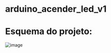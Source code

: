 # arduino_acender_led_v1
# Esquema do projeto:
![image](https://user-images.githubusercontent.com/126209536/235015514-4210c490-2d73-4e7f-b309-98077b5698c2.png)
